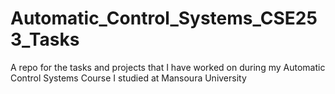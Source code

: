 # Automatic_Control_Systems_CSE253_Tasks
A repo for the tasks and projects that I have worked on during my Automatic Control Systems Course I studied at Mansoura University

